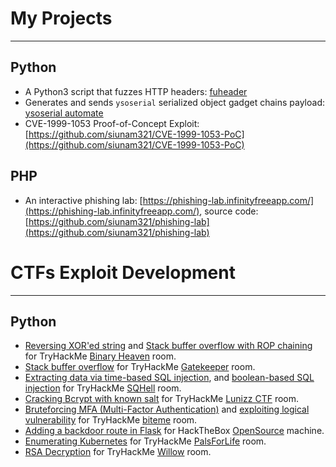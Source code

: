 # My Projects

* * *
## Python

- A Python3 script that fuzzes HTTP headers: [fuheader](https://github.com/siunam321/fuheader)
- Generates and sends `ysoserial` serialized object gadget chains payload: [ysoserial automate](https://github.com/siunam321/ysoserial-automate)
- CVE-1999-1053 Proof-of-Concept Exploit: [https://github.com/siunam321/CVE-1999-1053-PoC](https://github.com/siunam321/CVE-1999-1053-PoC)

## PHP

- An interactive phishing lab: [https://phishing-lab.infinityfreeapp.com/](https://phishing-lab.infinityfreeapp.com/), source code: [https://github.com/siunam321/phishing-lab](https://github.com/siunam321/phishing-lab)

# CTFs Exploit Development

* * *
## Python

- [Reversing XOR'ed string](https://github.com/siunam321/CTF-Writeups/blob/main/TryHackMe/Binary-Heaven/angel_A_re.py) and [Stack buffer overflow with ROP chaining](https://github.com/siunam321/CTF-Writeups/blob/main/TryHackMe/Binary-Heaven/pwn_me_exploit.py) for TryHackMe [Binary Heaven](https://github.com/siunam321/CTF-Writeups/blob/main/TryHackMe/Binary-Heaven/pwn_me_exploit.py) room.
- [Stack buffer overflow](https://github.com/siunam321/CTF-Writeups/blob/main/TryHackMe/Gatekeeper/exploit.py) for TryHackMe [Gatekeeper](https://tryhackme.com/room/gatekeeper) room.
- [Extracting data via time-based SQL injection](https://github.com/siunam321/CTF-Writeups/blob/main/TryHackMe/SQHell/time-based-sqli.py), and [boolean-based SQL injection](https://github.com/siunam321/CTF-Writeups/blob/main/TryHackMe/SQHell/boolean-based-sqli.py) for TryHackMe [SQHell](https://tryhackme.com/room/sqhell) room.
- [Cracking Bcrypt with known salt](https://github.com/siunam321/CTF-Writeups/blob/main/TryHackMe/Lunizz-CTF/crack_bcrypt.py) for TryHackMe [Lunizz CTF](https://tryhackme.com/room/lunizzctfnd) room.
- [Bruteforcing MFA (Multi-Factor Authentication)](https://github.com/siunam321/CTF-Writeups/blob/main/TryHackMe/biteme/mfa_brute.py) and [exploiting logical vulnerability](https://github.com/siunam321/CTF-Writeups/blob/main/TryHackMe/biteme/gen_md5hash.py) for TryHackMe [biteme](https://tryhackme.com/room/biteme) room.
- [Adding a backdoor route in Flask](https://github.com/siunam321/CTF-Writeups/blob/main/HackTheBox/OpenSource/exploit.py) for HackTheBox [OpenSource](https://app.hackthebox.com/machines/OpenSource) machine.
- [Enumerating Kubernetes](https://github.com/siunam321/CTF-Writeups/blob/main/TryHackMe/PalsForLife/enumk8s.py) for TryHackMe [PalsForLife](https://tryhackme.com/room/palsforlife) room.
- [RSA Decryption](https://github.com/siunam321/CTF-Writeups/blob/main/TryHackMe/Willow/rsa_decryption.py) for TryHackMe [Willow](https://tryhackme.com/room/willow) room.



